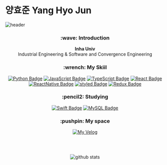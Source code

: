 # 양효준 Yang Hyo Jun 

![header](https://capsule-render.vercel.app/api?type=transparent&fontColor=703ee5&text=Hi,%20there!&height=180&fontSize=80&desc=HyodaMon's%20GitHub&descAlignY=73&descAlign=60)

<div align=center>
  
  <h3>:wave: Introduction</h3>
  <b>Inha Univ</b><br/>
  Industrial Engineering & Software and Convergence Engineering
  
  <h3>:wrench: My Skiil</h3>
  
  [![Python Badge](https://img.shields.io/badge/Python-3776AB?style=flat-square&logo=Python&logoColor=white)](https://www.python.org/)
  [![JavaScript Badge](https://img.shields.io/badge/JavaScript-F7DF1E?style=flat-square&logo=JavaScript&logoColor=white)](https://javascript.info/)
  [![TypeScript Badge](https://img.shields.io/badge/Typescript-235A97?style=flat-square&logo=Typescript&logoColor=white)](https://www.typescriptlang.org/)
  [![React Badge](https://img.shields.io/badge/React-61DAFB?style=flat-square&logo=React&logoColor=white)](https://reactjs.org/)
  [![ReactNative Badge](https://img.shields.io/badge/ReactNative-61DAFB?style=flat-square&logo=React&logoColor=white)](https://reactnative.dev/)
  [![styled Badge](https://img.shields.io/badge/Styled-DB7093?style=flat-square&logo=styled-components&logoColor=white)](https://www.apollographql.com/)
  [![Redux Badge](https://img.shields.io/badge/Redux-764ABC?style=flat-square&logo=Redux&logoColor=white)](https://ko.redux.js.org/introduction/getting-started/)
  
  <h3>:pencil2: Studying</h3>
  
  [![Swift Badge](https://img.shields.io/badge/Swift-F05138?style=flat-square&logo=Swift&logoColor=white)](https://developer.apple.com/kr/swift/)
  [![MySQL Badge](https://img.shields.io/badge/MySQL-4479A1?style=flat-square&logo=MySQL&logoColor=white)](https://developer.apple.com/kr/swift/)
 
  <h3>:pushpin: My space</h3>
  
  [![My Velog](https://img.shields.io/badge/Velog-20C997?style=flat-square&logo=Velog&logoColor=white)](https://velog.io/@hyoda_mon)
  
  <br/><br/>
<div>
  
  ![github stats](https://github-readme-stats.vercel.app/api?username=hyodamon)

</div>
  
</div>

<!--
**hyodamon/hyodamon** is a ✨ _special_ ✨ repository because its `README.md` (this file) appears on your GitHub profile.

Here are some ideas to get you started:

- 🔭 I’m currently working on ...
- 🌱 I’m currently learning ...
- 👯 I’m looking to collaborate on ...
- 🤔 I’m looking for help with ...
- 💬 Ask me about ...
- 📫 How to reach me: ...
- 😄 Pronouns: ...
- ⚡ Fun fact: ...
-->
